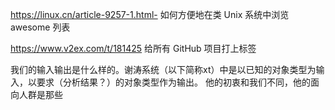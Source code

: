 https://linux.cn/article-9257-1.html- 如何方便地在类 Unix 系统中浏览 awesome 列表




https://www.v2ex.com/t/181425 给所有 GitHub 项目打上标签







我们的输入输出是什么样的。谢涛系统（以下简称xt）中是以已知的对象类型为输入，以要求（分析结果？）的对象类型作为输出。
他的初衷和我们不同，他的面向人群是那些
